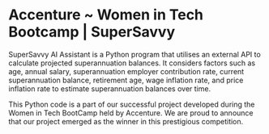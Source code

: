 # Accenture ~ Women in Tech Bootcamp | SuperSavvy 

SuperSavvy AI Assistant is a Python program that utilises an external API to calculate projected superannuation balances. 
It considers factors such as age, annual salary, superannuation employer contribution rate, current superannuation balance, retirement age, wage inflation rate, and price inflation rate to estimate superannuation balances over time.

This Python code is a part of our successful project developed during the Women in Tech BootCamp held by Accenture. We are proud to announce that our project emerged as the winner in this prestigious competition.
